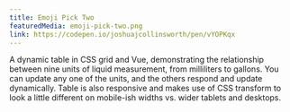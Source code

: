 ```yaml
---
title: Emoji Pick Two
featuredMedia: emoji-pick-two.png
link: https://codepen.io/joshuajcollinsworth/pen/vYOPKqx
---
```


A dynamic table in CSS grid and Vue, demonstrating the relationship between nine units of liquid measurement, from milliliters to gallons. You can update any one of the units, and the others respond and update dynamically. Table is also responsive and makes use of CSS transform to look a little different on mobile-ish widths vs. wider tablets and desktops.
